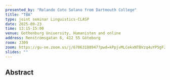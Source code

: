 ```yaml
---
presented_by: "Rolando Coto Solano from Dartmouth College"
title: "TBA"
type: joint seminar Linguistics-CLASP
date: 2025-09-23
time: 13:15-15:00
venue: Gothenburg University, Humanisten and online
address: Renströmsgatan 6, 412 55 Göteborg
room: J309
zoom: https://gu-se.zoom.us/j/67063108947?pwd=kPpjvMLCekxNTBVzq4uYP5gFZ6Y6vd.1 
slides: ""
---
```


## Abstract
